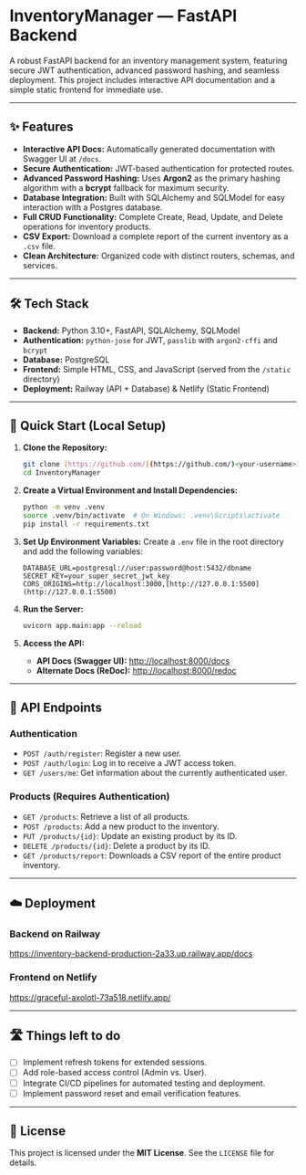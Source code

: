 # InventoryManager — FastAPI Backend

A robust FastAPI backend for an inventory management system, featuring secure JWT authentication, advanced password hashing, and seamless deployment. This project includes interactive API documentation and a simple static frontend for immediate use.

---

## ✨ Features

-   **Interactive API Docs:** Automatically generated documentation with Swagger UI at `/docs`.
-   **Secure Authentication:** JWT-based authentication for protected routes.
-   **Advanced Password Hashing:** Uses **Argon2** as the primary hashing algorithm with a **bcrypt** fallback for maximum security.
-   **Database Integration:** Built with SQLAlchemy and SQLModel for easy interaction with a Postgres database.
-   **Full CRUD Functionality:** Complete Create, Read, Update, and Delete operations for inventory products.
-   **CSV Export:** Download a complete report of the current inventory as a `.csv` file.
-   **Clean Architecture:** Organized code with distinct routers, schemas, and services.

---

## 🛠️ Tech Stack

-   **Backend:** Python 3.10+, FastAPI, SQLAlchemy, SQLModel
-   **Authentication:** `python-jose` for JWT, `passlib` with `argon2-cffi` and `bcrypt`
-   **Database:** PostgreSQL
-   **Frontend:** Simple HTML, CSS, and JavaScript (served from the `/static` directory)
-   **Deployment:** Railway (API + Database) & Netlify (Static Frontend)

---

## 🚀 Quick Start (Local Setup)

1.  **Clone the Repository:**
    ```bash
    git clone [https://github.com/](https://github.com/)<your-username>/InventoryManager.git
    cd InventoryManager
    ```

2.  **Create a Virtual Environment and Install Dependencies:**
    ```bash
    python -m venv .venv
    source .venv/bin/activate  # On Windows: .venv\Scripts\activate
    pip install -r requirements.txt
    ```

3.  **Set Up Environment Variables:**
    Create a `.env` file in the root directory and add the following variables:
    ```
    DATABASE_URL=postgresql://user:password@host:5432/dbname
    SECRET_KEY=your_super_secret_jwt_key
    CORS_ORIGINS=http://localhost:3000,[http://127.0.0.1:5500](http://127.0.0.1:5500)
    ```

4.  **Run the Server:**
    ```bash
    uvicorn app.main:app --reload
    ```

5.  **Access the API:**
    -   **API Docs (Swagger UI):** [http://localhost:8000/docs](http://localhost:8000/docs)
    -   **Alternate Docs (ReDoc):** [http://localhost:8000/redoc](http://localhost:8000/redoc)

---

## 📝 API Endpoints

### Authentication

-   `POST /auth/register`: Register a new user.
-   `POST /auth/login`: Log in to receive a JWT access token.
-   `GET /users/me`: Get information about the currently authenticated user.

### Products (Requires Authentication)

-   `GET /products`: Retrieve a list of all products.
-   `POST /products`: Add a new product to the inventory.
-   `PUT /products/{id}`: Update an existing product by its ID.
-   `DELETE /products/{id}`: Delete a product by its ID.
-   `GET /products/report`: Downloads a CSV report of the entire product inventory.

---

## ☁️ Deployment

### Backend on Railway

https://inventory-backend-production-2a33.up.railway.app/docs

### Frontend on Netlify

https://graceful-axolotl-73a518.netlify.app/

---

## 🛣️ Things left to do

-   [ ] Implement refresh tokens for extended sessions.
-   [ ] Add role-based access control (Admin vs. User).
-   [ ] Integrate CI/CD pipelines for automated testing and deployment.
-   [ ] Implement password reset and email verification features.

---

## 📄 License

This project is licensed under the **MIT License**. See the `LICENSE` file for details.
